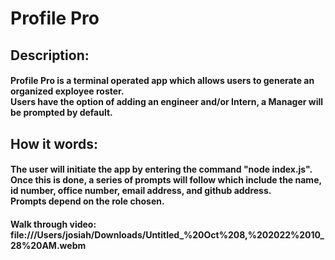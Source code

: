 # Profile Pro

## Description:
#### Profile Pro is a terminal operated app which allows users to generate an organized exployee roster. <br/> Users have the option of adding an engineer and/or Intern, a Manager will be prompted by default.

## How it words: 
#### The user will initiate the app by entering the command "node index.js". <br/> Once this is done, a series of prompts will follow which include the name, id number, office number, email address, and github address. <br/> Prompts depend on the role chosen.

#### Walk through video: file:///Users/josiah/Downloads/Untitled_%20Oct%208,%202022%2010_28%20AM.webm

